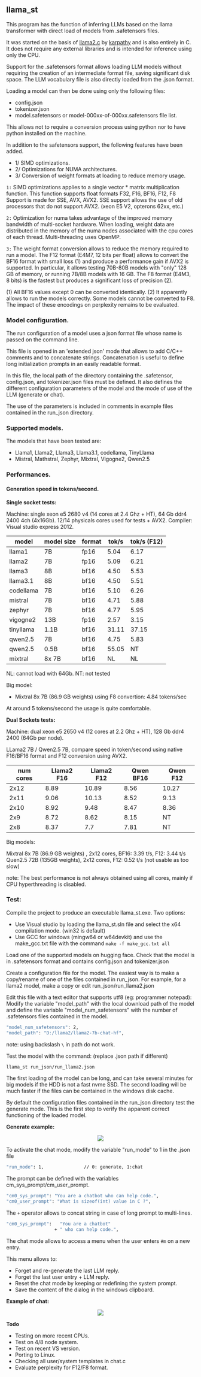 ## llama_st

This program has the function of inferring LLMs based on the llama transformer with direct load of models from .safetensors files.

It was started on the basis of [llama2.c](https://github.com/karpathy/llama2.c) by [karpathy](https://github.com/karpathy) and is also entirely in C.
It does not require any external libraries and is intended for inference using only the CPU.

Support for the .safetensors format allows loading LLM models without requiring the creation of an intermediate format file, saving significant disk space.
The LLM vocabulary file is also directly loaded from the .json format.

Loading a model can then be done using only the following files:
- config.json
- tokenizer.json
- model.safetensors or model-000xx-of-000xx.safetensors file list.

This allows not to require a conversion process using python nor to have python installed on the machine.

In addition to the safetensors support, the following features have been added.

- 1/ SIMD optimizations.
- 2/ Optimizations for NUMA architectures.
- 3/ Conversion of weight formats at loading to reduce memory usage.

`1:` SIMD optimizations applies to a single vector * matrix multiplication function.
This function supports float formats F32, F16, BF16, F12, F8
Support is made for SSE, AVX, AVX2.
SSE support allows the use of old processors that do not support AVX2. (xeon E5 V2, opterons 62xx, etc.)

`2:` Optimization for numa takes advantage of the improved memory bandwidth of multi-socket hardware.
When loading, weight data are distributed in the memory of the numa nodes associated with the cpu cores of each thread.
Multi-threading uses OpenMP.

`3:` The weight format conversion allows to reduce the memory required to run a model.
The F12 format (E4M7, 12 bits per float) allows to convert the BF16 format with small loss (1) and produce a performance gain if AVX2 is supported.
In particular, it allows testing 70B-80B models with "only" 128 GB of memory, or running 7B/8B models with 16 GB.
The F8 format (E4M3, 8 bits) is the fastest but produces a significant loss of precision (2).

(1) All BF16 values except 0 can be converted identically.
(2) It apparently allows to run the models correctly. Some models cannot be converted to F8.
The impact of these encodings on perplexity remains to be evaluated.

### Model configuration.

The run configuration of a model uses a json format file whose name is passed on the command line.

This file is opened in an 'extended json' mode that allows to add C/C++ comments and to concatenate strings.
Concatenation is useful to define long initialization prompts in an easily readable format.

In this file, the local path of the directory containing the .safetensor, config.json, and tokenizer.json files must be defined.
It also defines the different configuration parameters of the model and the mode of use of the LLM (generate or chat).

The use of the parameters is included in comments in example files contained in the run_json directory.

### Supported models.

The models that have been tested are:
- Llama1, Llama2, Llama3, Llama3.1, codellama, TinyLlama
- Mistral, Mathstral, Zephyr, Mixtral, Vigogne2, Qwen2.5

### Performances.

#### Generation speed in tokens/second.

**Single socket tests:**

Machine: single xeon e5 2680 v4 (14 cores at 2.4 Ghz + HT), 64 Gb ddr4 2400 4ch (4x16Gb).
12/14 physicals cores used for tests + AVX2.
Compiler: Visual studio express 2012.

| model     | model size | format | tok/s     | tok/s (F12) |
| --------- | ---------- | ------ | --------- | ----------- |
| llama1    | 7B         | fp16   | 5.04      | 6.17        |
| llama2    | 7B         | fp16   | 5.09      | 6.21        |
| llama3    | 8B         | bf16   | 4.50      | 5.53        |
| llama3.1  | 8B         | bf16   | 4.50      | 5.51        |
| codellama | 7B         | bf16   | 5.10      | 6.26        |
| mistral   | 7B         | bf16   | 4.71      | 5.88        |
| zephyr    | 7B         | bf16   | 4.77      | 5.95        |
| vigogne2  | 13B        | fp16   | 2.57      | 3.15        |
| tinyllama | 1.1B       | bf16   | 31.11     | 37.15       |
| qwen2.5   | 7B         | bf16   | 4.75      | 5.83        |
| qwen2.5   | 0.5B       | bf16   | 55.05     | NT          |
| mixtral   | 8x 7B      | bf16   | NL        | NL          |

NL: cannot load with 64Gb.
NT: not tested

Big model:

- Mixtral 8x 7B (86.9 GB weights) using F8 convertion: 4.84 tokens/sec

At around 5 tokens/second the usage is quite comfortable.

**Dual Sockets tests:**

Machine: dual xeon e5 2650 v4 (12 cores at 2.2 Ghz + HT), 128 Gb ddr4 2400 (64Gb per node).

LLama2 7B / Qwen2.5 7B, compare speed in token/second using native F16/BF16 format and F12 conversion using AVX2.

| num cores | Llama2 F16 | Llama2 F12 | Qwen BF16 | Qwen F12 |
| --------- | ---------- | ---------- | --------- | -------- |
| 2x12      | 8.89       | 10.89      | 8.56      | 10.27    |
| 2x11      | 9.06       | 10.13      | 8.52      | 9.13     |
| 2x10      | 8.92       | 9.48       | 8.47      | 8.36     |
| 2x9       | 8.72       | 8.62       | 8.15      | NT       |
| 2x8       | 8.37       | 7.7        | 7.81      | NT       |

Big models:

Mixtral 8x 7B (86.9 GB weights) , 2x12 cores, BF16: 3.39 t/s, F12: 3.44 t/s
Quen2.5 72B (135GB weights), 2x12 cores, F12: 0.52 t/s (not usable as too slow)

note: The best performance is not always obtained using all cores, mainly if CPU hyperthreading is disabled.

### Test:

Compile the project to produce an executable llama_st.exe.
Two options:
- Use Visual studio by loading the llama_st.sln file and select the x64 compilation mode. (win32 is default)
- Use GCC for windows (mingw64 or w64devkit) and use the make_gcc.txt file with the command `make -f make_gcc.txt all`

Load one of the supported models on hugging face.
Check that the model is in .safetensors format and contains config.json and tokenizer.json

Create a configuration file for the model.
The easiest way is to make a copy/rename of one of the files contained in run_json.
For example, for a llama2 model, make a copy or edit run_json/run_llama2.json

Edit this file with a text editor that supports utf8 (eg: programmer notepad):
Modify the variable "model_path" with the local download path of the model and define the variable "model_num_safetensors" with the number of .safetensors files contained in the model.

```bash
"model_num_safetensors": 2,
"model_path": "D:/llama2/llama2-7b-chat-hf",
```
note: using backslash `\` in path do not work.

Test the model with the command: (replace .json path if different)

```bash
llama_st run_json/run_llama2.json
```

The first loading of the model can be long, and can take several minutes for big models if the HDD is not a fast nvme SSD.
The second loading will be much faster if the files can be contained in the windows disk cache.

By default the configuration files contained in the run_json directory test the generate mode.
This is the first step to verify the apparent correct functioning of the loaded model.

**Generate example:**

<p align="center">
  <img src="doc/gen_ll2.jpg">
</p>

To activate the chat mode, modify the variable "run_mode" to 1 in the .json file

```bash
"run_mode": 1,               // 0: generate, 1:chat
```

The prompt can be defined with the variables cm_sys_prompt/cm_user_prompt.

```bash
"cm0_sys_prompt": "You are a chatbot who can help code.",
"cm0_user_prompt": "What is sizeof(int) value in C ?",
```
The `+` operator allows to concat string in case of long prompt to multi-lines.

```bash
"cm0_sys_prompt":   "You are a chatbot"
                  + " who can help code.",
```

The chat mode allows to access a menu when the user enters `#m` on a new entry.

This menu allows to:
- Forget and re-generate the last LLM reply.
- Forget the last user entry + LLM reply.
- Reset the chat mode by keeping or redefining the system prompt.
- Save the content of the dialog in the windows clipboard.

**Example of chat:**

<p align="center">
  <img src="doc/chat_ll2.jpg">
</p>

**Todo**
- Testing on more recent CPUs.
- Test on 4/8 node system.
- Test on recent VS version.
- Porting to Linux.
- Checking all user/system templates in chat.c
- Evaluate perplexity for F12/F8 format.
